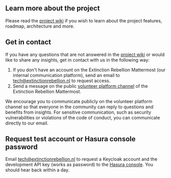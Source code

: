 ## Learn more about the project

Please read the [project wiki](https://github.com/xrnl/aginun/wiki) if you wish to learn about the project features, roadmap, architecture and more.

## Get in contact

If you have any questions that are not answered in the [project wiki](https://github.com/xrnl/aginun/wiki) or would like to share any insights, get in contact with us in the following way:
  1. If you don't have an account on the Extinction Rebellion Mattermost (our internal communication platform), send an email to [tech@extinctionrebellion.nl](mailto:tech@extinctionrebellion.nl) to request access.
  2. Send a message on the public [volunteer platform channel](https://organise.earth/xr-netherlands/channels/volunteer-platform) of the Extinction Rebellion Mattermost.

We encourage you to communicate publicly on the volunteer platform channel so that everyone in the community can reply to questions and benefits from insights. For sensitive communication, such as security vulnerabilities or violations of the code of conduct, you can communicate directly to our email.

## Request test account or Hasura console password

Email [tech@extinctionrebellion.nl](mailto:tech@extinctionrebellion.nl) to request a Keycloak account and the development API key (works as password) to the [Hasura console](http://178.62.229.109/console). You should hear back within a day.
